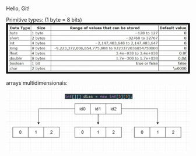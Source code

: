 Hello, Git!

Primitive types:
(1 byte = 8 bits)
![img.png](img.png)

arrays multidimensionais:
![img_3.png](img_3.png)

